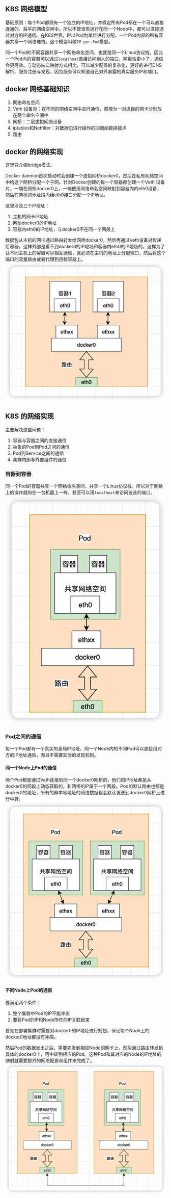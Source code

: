 ## K8S 网络模型
基础原则：每个Pod都拥有一个独立的IP地址，并假定所有Pod都在一个可以直接连通的、扁平的网络空间中。所以不管谁否运行在同一个Node中，都可以直接通过对方的IP通信。在K8S世界，IP以Pod为单位进行分配，一个Pod内部的所有容器共享一个网络堆栈，这个模型叫做`IP-per-Pod`模型。

同一个Pod的不同容器共享一个网络命名空间，也就是同一个Linux协议栈，因此一个Pod内的容器可以通过`localhost`直接访问别人的端口，隔离性更小了，通信会更高效。与动态端口映射方式相比，可以减少配置的复杂化，更好的进行DNS解析、服务注册与发现，因为服务可以知道自己对外暴露的真实服务IP和端口。

## docker 网络基础知识
1. 网络命名空间
2. Veth 设备对：在不同的网络空间中进行通信，原理为一对连接的网卡分别放在两个命名空间中
3. 网桥：二层虚拟网络设备
4. iptables和Netfilter：对数据包进行操作的回调函数挂接点
5. 路由

## docker 的网络实现
这里只介绍bridge模式。

Docker daemon首次启动时会创建一个虚拟网桥docker0，然后在私有网络空间中给这个网桥分配一个子网。针对Docker创建的每一个容器都创建一个Veth 设备对，一端在网桥docker0上，一端使用网络命名空间映射到容器内的eth0设备，然后在网桥的地址段内给eth0接口分配一个IP地址。

这里涉及三个IP地址：
1. 主机的网卡IP地址
2. 网桥docker0的IP地址
3. 容器内eth0的IP地址，与docker0不在同一个网段上

数据包从主机的网卡通过路由转发给网桥docker0，然后再通过Veth设备对传递给容器。这样外部是看不到docker0的IP地址和容器内eth0的IP地址的。这样为了让不同主机上的容器可以相互通信，就必须在主机的地址上分配端口，然后将这个端口的流量路由或者代理到目标容器上。
![](7.%20网络原理/Pasted%20image%2020220801143554.png)
## K8S 的网络实现
主要解决这些问题：
1. 容器与容器之间的直接通信
2. 抽象的Pod到Pod之间的通信
3. Pod到Service之间的通信
4. 集群内部与外部组件的通信

### 容器到容器
同一个Pod的容器共享一个网络命名空间，共享一个Linux协议栈。所以对于网络上的操作就和在一台机器上一样，甚至可以用`localhost`来访问彼此的端口。
![](7.%20网络原理/Pasted%20image%2020220801145315.png)
### Pod之间的通信
每一个Pod都有一个真实的全局IP地址，同一个Node内的不同Pod可以直接用对方的IP地址通信，而且不需要其他的发现机制。

#### 同一个Node上Pod的通信
两个Pod都是通过Veth连接到同一个docker0网桥的，他们的IP地址都是从docker0的网段上动态获取的，和网桥的IP属于一个网段。Pod的默认路由也都是docker0的地址，所有的非本地地址的网络数据都会默认发送到docker0网桥上进行中转。
![](7.%20网络原理/Pasted%20image%2020220801144055.png)
#### 不同Node上Pod的通信
要满足两个条件：
1. 整个集群中Pod的IP不能冲突
2. 要将Pod的IP和Node所在的IP关联起来

首先在部署集群时需要对docker0的IP地址进行规划，保证每个Node上的docker0地址都没有冲突。

然后Pod的数据发出之后，需要先发到相应Node的网卡上，然后通过路由转发到具体的docker0上，再中转到相应的Pod。这种Pod和其对应的Node的IP地址的映射就需要额外的网络配置和组件来完成了。
![](7.%20网络原理/Pasted%20image%2020220801145449.png)
